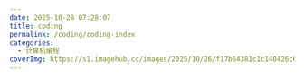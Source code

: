 ```yaml
---
date: 2025-10-28 07:28:07
title: coding
permalink: /coding/coding-index
categories:
  - 计算机编程
coverImg: https://s1.imagehub.cc/images/2025/10/26/f17b64381c1c140426c6acdccacb87a7.jpg
---
```

